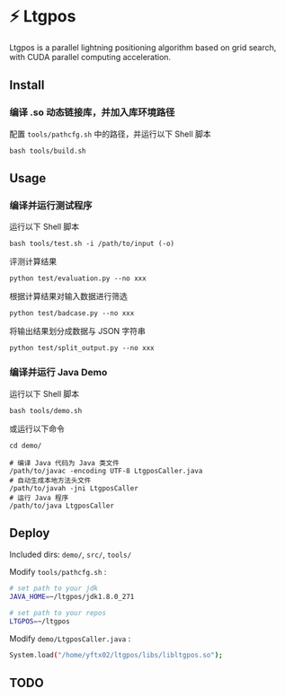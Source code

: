 # ⚡️ Ltgpos

Ltgpos is a parallel lightning positioning algorithm based on grid search, with CUDA parallel computing acceleration.

## Install

### 编译 .so 动态链接库，并加入库环境路径

配置 `tools/pathcfg.sh` 中的路径，并运行以下 Shell 脚本

```shell
bash tools/build.sh
```

## Usage

### 编译并运行测试程序

运行以下 Shell 脚本

```shell
bash tools/test.sh -i /path/to/input (-o)
```

评测计算结果

```shell
python test/evaluation.py --no xxx
```

根据计算结果对输入数据进行筛选

```shell
python test/badcase.py --no xxx
```

将输出结果划分成数据与 JSON 字符串

```shell
python test/split_output.py --no xxx
```

### 编译并运行 Java Demo

运行以下 Shell 脚本

```shell
bash tools/demo.sh
```

或运行以下命令

```shell
cd demo/

# 编译 Java 代码为 Java 类文件
/path/to/javac -encoding UTF-8 LtgposCaller.java
# 自动生成本地方法头文件
/path/to/javah -jni LtgposCaller
# 运行 Java 程序
/path/to/java LtgposCaller
```

## Deploy

Included dirs: `demo/`, `src/`, `tools/`

Modify `tools/pathcfg.sh` :

```bash
# set path to your jdk
JAVA_HOME=~/ltgpos/jdk1.8.0_271

# set path to your repos
LTGPOS=~/ltgpos
```

Modify `demo/LtgposCaller.java` :

```bash
System.load("/home/yftx02/ltgpos/libs/libltgpos.so");
```

## TODO
